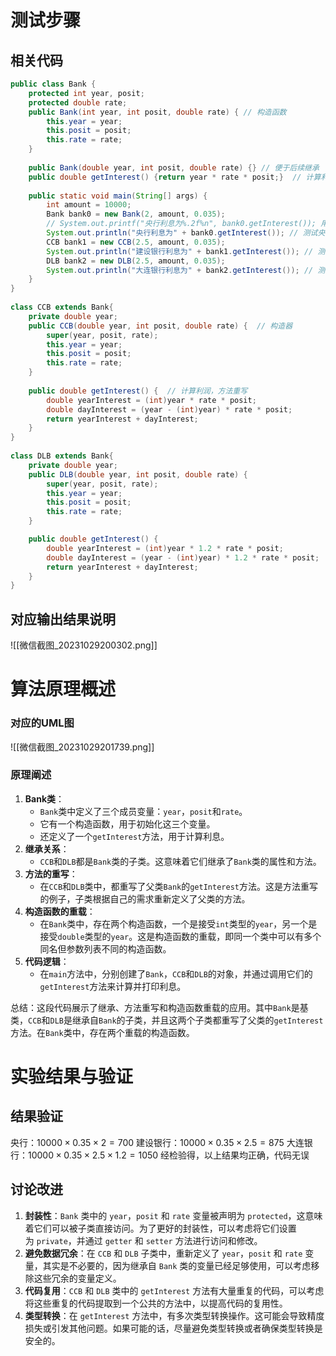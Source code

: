 # 测试步骤
## 相关代码
```java
public class Bank {
	protected int year, posit;
	protected double rate;
	public Bank(int year, int posit, double rate) { // 构造函数
		this.year = year;
		this.posit = posit;
		this.rate = rate;
	}
	
	public Bank(double year, int posit, double rate) {} // 便于后续继承
	public double getInterest() {return year * rate * posit;}  // 计算利润
	
	public static void main(String[] args) {
		int amount = 10000;
		Bank bank0 = new Bank(2, amount, 0.035);
		// System.out.printf("央行利息为%.2f%n", bank0.getInterest()); 用printf写法
		System.out.println("央行利息为" + bank0.getInterest()); // 测试央行
		CCB bank1 = new CCB(2.5, amount, 0.035);
		System.out.println("建设银行利息为" + bank1.getInterest()); // 测试CCB
		DLB bank2 = new DLB(2.5, amount, 0.035);
		System.out.println("大连银行利息为" + bank2.getInterest()); // 测试DLB
	}
}
	
class CCB extends Bank{
	private double year;
	public CCB(double year, int posit, double rate) {  // 构造器
		super(year, posit, rate);
		this.year = year;
		this.posit = posit;
		this.rate = rate;
	}
	
	public double getInterest() {  // 计算利润，方法重写
		double yearInterest = (int)year * rate * posit;
		double dayInterest = (year - (int)year) * rate * posit;
		return yearInterest + dayInterest;
	}
}
	
class DLB extends Bank{
	private double year;
	public DLB(double year, int posit, double rate) {
		super(year, posit, rate);
		this.year = year;
		this.posit = posit;
		this.rate = rate;
	}

	public double getInterest() {
		double yearInterest = (int)year * 1.2 * rate * posit;
		double dayInterest = (year - (int)year) * 1.2 * rate * posit;
		return yearInterest + dayInterest;
	}
}
```

## 对应输出结果说明
![[微信截图_20231029200302.png]]

# 算法原理概述
### 对应的UML图
![[微信截图_20231029201739.png]]
### 原理阐述
1. **Bank类**：
    - `Bank`类中定义了三个成员变量：`year`，`posit`和`rate`。
    - 它有一个构造函数，用于初始化这三个变量。
    - 还定义了一个`getInterest`方法，用于计算利息。
2. **继承关系**：
    - `CCB`和`DLB`都是`Bank`类的子类。这意味着它们继承了`Bank`类的属性和方法。
3. **方法的重写**：
    - 在`CCB`和`DLB`类中，都重写了父类`Bank`的`getInterest`方法。这是方法重写的例子，子类根据自己的需求重新定义了父类的方法。
4. **构造函数的重载**：
    - 在`Bank`类中，存在两个构造函数，一个是接受`int`类型的`year`，另一个是接受`double`类型的`year`。这是构造函数的重载，即同一个类中可以有多个同名但参数列表不同的构造函数。
5. **代码逻辑**：
    - 在`main`方法中，分别创建了`Bank`，`CCB`和`DLB`的对象，并通过调用它们的`getInterest`方法来计算并打印利息。

总结：这段代码展示了继承、方法重写和构造函数重载的应用。其中`Bank`是基类，`CCB`和`DLB`是继承自`Bank`的子类，并且这两个子类都重写了父类的`getInterest`方法。在`Bank`类中，存在两个重载的构造函数。

# 实验结果与验证
## 结果验证
央行：$10000 \times 0.35 \times 2 = 700$
建设银行：$10000 \times 0.35 \times 2.5 = 875$
大连银行：$10000 \times 0.35 \times 2.5 \times 1.2 = 1050$
经检验得，以上结果均正确，代码无误
## 讨论改进
1. **封装性**：`Bank` 类中的 `year`，`posit` 和 `rate` 变量被声明为 `protected`，这意味着它们可以被子类直接访问。为了更好的封装性，可以考虑将它们设置为 `private`，并通过 `getter` 和 `setter` 方法进行访问和修改。
2. **避免数据冗余**：在 `CCB` 和 `DLB` 子类中，重新定义了 `year`，`posit` 和 `rate` 变量，其实是不必要的，因为继承自 `Bank` 类的变量已经足够使用，可以考虑移除这些冗余的变量定义。
3. **代码复用**：`CCB` 和 `DLB` 类中的 `getInterest` 方法有大量重复的代码，可以考虑将这些重复的代码提取到一个公共的方法中，以提高代码的复用性。
4. **类型转换**：在 `getInterest` 方法中，有多次类型转换操作。这可能会导致精度损失或引发其他问题。如果可能的话，尽量避免类型转换或者确保类型转换是安全的。
